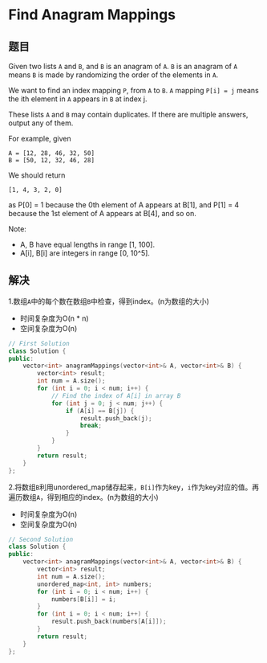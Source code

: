 # Find Anagram Mappings

## 题目

Given two lists `A` and `B`, and `B` is an anagram of `A`. `B` is an anagram of `A` means `B` is made by randomizing the order of the elements in `A`.

We want to find an index mapping `P`, from `A` to `B`. `A` mapping `P[i] = j` means the ith element in `A` appears in `B` at index j.

These lists `A` and `B` may contain duplicates. If there are multiple answers, output any of them.

For example, given
```
A = [12, 28, 46, 32, 50]
B = [50, 12, 32, 46, 28]
```
We should return
```
[1, 4, 3, 2, 0]
```
as P[0] = 1 because the 0th element of A appears at B[1], and P[1] = 4 because the 1st element of A appears at B[4], and so on.

Note:

- A, B have equal lengths in range [1, 100].
- A[i], B[i] are integers in range [0, 10^5].

## 解决
1.数组`A`中的每个数在数组`B`中检查，得到index。(n为数组的大小)

- 时间复杂度为O(n * n)
- 空间复杂度为O(n)

```C++
// First Solution
class Solution {
public:
    vector<int> anagramMappings(vector<int>& A, vector<int>& B) {
        vector<int> result;
        int num = A.size();
        for (int i = 0; i < num; i++) {
            // Find the index of A[i] in array B
            for (int j = 0; j < num; j++) {
                if (A[i] == B[j]) {
                    result.push_back(j);
                    break;
                }
            }
        }
        return result;
    }
};
```

2.将数组`B`利用unordered_map储存起来，`B[i]`作为key，`i`作为key对应的值。再遍历数组`A`，得到相应的index。(n为数组的大小)

- 时间复杂度为O(n)
- 空间复杂度为O(n)

```C++
// Second Solution
class Solution {
public:
    vector<int> anagramMappings(vector<int>& A, vector<int>& B) {
        vector<int> result;
        int num = A.size();
        unordered_map<int, int> numbers;
        for (int i = 0; i < num; i++) {
            numbers[B[i]] = i;
        }
        for (int i = 0; i < num; i++) {
            result.push_back(numbers[A[i]]);
        }
        return result;
    }
};
```

